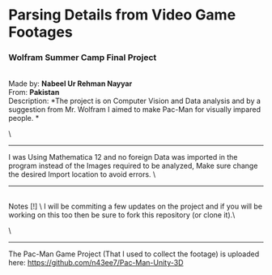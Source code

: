 # Parsing Details from Video Game Footages #
### Wolfram Summer Camp Final Project ###
 
 \
Made by: **Nabeel Ur Rehman Nayyar** \
From: **Pakistan** \
Description: *The project is on Computer Vision and Data analysis and by a suggestion from Mr. Wolfram I aimed to make Pac-Man for visually impared people. *
 
 \
________________________________________________________________________
I was Using Mathematica 12 and no foreign Data was imported in the program instead of the Images required to be analyzed, Make sure change the desired Import location to avoid errors. \
___________________________________________________________________________
 \
Notes [!] \ 
I will be commiting a few updates on the project and if you will be working on this too then be sure to fork this repository (or clone it).\
 
 \
________________________________________________________________________

The Pac-Man Game Project (That I used to collect the footage) is uploaded here:
https://github.com/n43ee7/Pac-Man-Unity-3D
